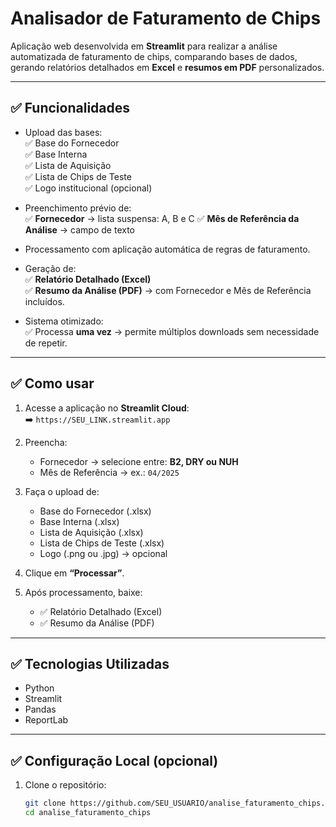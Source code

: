 # Analisador de Faturamento de Chips

Aplicação web desenvolvida em **Streamlit** para realizar a análise automatizada de faturamento de chips, comparando bases de dados, gerando relatórios detalhados em **Excel** e **resumos em PDF** personalizados.

---

## ✅ **Funcionalidades**

- Upload das bases:  
  ✅ Base do Fornecedor  
  ✅ Base Interna  
  ✅ Lista de Aquisição  
  ✅ Lista de Chips de Teste  
  ✅ Logo institucional (opcional)

- Preenchimento prévio de:  
  ✅ **Fornecedor** → lista suspensa: A, B e C
  ✅ **Mês de Referência da Análise** → campo de texto

- Processamento com aplicação automática de regras de faturamento.  
- Geração de:  
  ✅ **Relatório Detalhado (Excel)**  
  ✅ **Resumo da Análise (PDF)** → com Fornecedor e Mês de Referência incluídos.  

- Sistema otimizado:  
  ✅ Processa **uma vez** → permite múltiplos downloads sem necessidade de repetir.

---

## ✅ **Como usar**

1. Acesse a aplicação no **Streamlit Cloud**:  
   ➡️ `https://SEU_LINK.streamlit.app`

2. Preencha:  
   - Fornecedor → selecione entre: **B2, DRY ou NUH**  
   - Mês de Referência → ex.: `04/2025`

3. Faça o upload de:  
   - Base do Fornecedor (.xlsx)  
   - Base Interna (.xlsx)  
   - Lista de Aquisição (.xlsx)  
   - Lista de Chips de Teste (.xlsx)  
   - Logo (.png ou .jpg) → opcional  

4. Clique em **“Processar”**.

5. Após processamento, baixe:  
   - ✅ Relatório Detalhado (Excel)  
   - ✅ Resumo da Análise (PDF)

---

## ✅ **Tecnologias Utilizadas**

- Python  
- Streamlit  
- Pandas  
- ReportLab  

---

## ✅ **Configuração Local (opcional)**

1. Clone o repositório:  
   ```bash
   git clone https://github.com/SEU_USUARIO/analise_faturamento_chips.git
   cd analise_faturamento_chips
